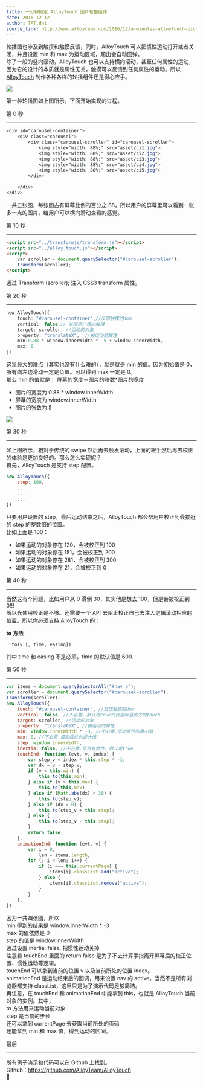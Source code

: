 ```yaml
---
title: 一分钟搞定 AlloyTouch 图片轮播组件
date: 2016-12-12
author: TAT.dnt
source_link: http://www.alloyteam.com/2016/12/a-minutes-alloytouch-picture-carousel-component/
---
```


<!-- {% raw %} - for jekyll -->

轮播图也涉及到触摸和触摸反馈，同时，AlloyTouch 可以把惯性运动打开或者关闭，并且设置 min 和 max 为运动区域，超出会自动回弹。  
除了一般的竖向滚动，AlloyTouch 也可以支持横向滚动，甚至任何属性的运动，因为它的设计的本质就是属性无关，触摸可以反馈到任何属性的运动。所以 [AlloyTouch](https://github.com/AlloyTeam/AlloyTouch) 制作各种各样的轮播组件还是得心应手。

![](http://images2015.cnblogs.com/blog/105416/201612/105416-20161209125418429-1113660217.gif)

第一种轮播图如上图所示。下面开始实现的过程。

第 0 秒  

* * *

```css
<div id="carousel-container">
    <div class="carousel">
        <div class="carousel-scroller" id="carousel-scroller">
            <img style="width: 88%;" src="asset/ci1.jpg">
            <img style="width: 88%;" src="asset/ci2.jpg">
            <img style="width: 88%;" src="asset/ci3.jpg">
            <img style="width: 88%;" src="asset/ci4.jpg">
            <img style="width: 88%;" src="asset/ci5.jpg">
        </div>
 
    </div>
</div>
```

一共五张图，每张图占有屏幕比例的百分之 88，所以用户的屏幕里可以看到一张多一点的图片，给用户可以横向滑动查看的感觉。

第 10 秒  

* * *

```html
<script src="../transformjs/transform.js"></script>
<script src="../alloy_touch.js"></script>
<script>
    var scroller = document.querySelector("#carousel-scroller");
    Transform(scroller); 
</script>
```

通过 Transform (scroller); 注入 CSS3 transform 属性。

第 20 秒  

* * *

```c
new AlloyTouch({
    touch: "#carousel-container",//反馈触摸的dom
    vertical: false,// 监听用户横向触摸
    target: scroller, //运动的对象
    property: "translateX",  //被运动的属性
    min:0.88 * window.innerWidth * -5 + window.innerWidth, 
    max: 0
})
```

这里最大的难点（其实也没有什么难的），就是就是 min 的值。因为初始值是 0，所有向左边滑动一定是负值。可以得到 max 一定是 0。  
那么 min 的值就是： 屏幕的宽度－图片的张数\*图片的宽度

-   图片的宽度为 0.88 \* window.innerWidth
-   屏幕的宽度为 window.innerWidth
-   图片的张数为 5

![](http://images2015.cnblogs.com/blog/105416/201612/105416-20161209125531413-1028411634.gif)

第 30 秒  

* * *

如上图所示，相对于传统的 swipe 然后再去触发滚动，上面的跟手然后再去校正的体验是更加良好的。那么怎么实现呢？  
首先，AlloyTouch 是支持 step 配置。

```javascript
new AlloyTouch({
    step: 100，
    ...
    ...
    ...
})
```

只要用户设置的 step，最后运动结束之后，AlloyTouch 都会帮用户校正到最接近的 step 的整数倍的位置。  
比如上面是 100：

-   如果运动的对象停在 120，会被校正到 100
-   如果运动的对象停在 151，会被校正到 200
-   如果运动的对象停在 281，会被校正到 300
-   如果运动的对象停在 21，会被校正到 0

第 40 秒  

* * *

当然这有个问题，比如用户从 0 滑倒 30，其实他是想去 100，但是会被校正到 0!!!  
所以光使用校正是不够。还需要一个 API 去阻止校正自己去注入逻辑滚动相应的位置。所以你必须支持 AlloyTouch 的：

**to 方法**

      to(v [, time, easing]) 

其中 time 和 easing 不是必须。time 的默认值是 600.

第 50 秒  

* * *

```javascript
var items = document.querySelectorAll("#nav a");
var scroller = document.querySelector("#carousel-scroller");
Transform(scroller);
new AlloyTouch({
    touch: "#carousel-container", //反馈触摸的dom
    vertical: false, //不必需，默认是true代表监听竖直方向touch
    target: scroller, //运动的对象
    property: "translateX", //被运动的属性
    min: window.innerWidth * -3, //不必需,运动属性的最小值
    max: 0, //不必需,滚动属性的最大值
    step: window.innerWidth,
    inertia: false, //不必需,是否有惯性。默认是true
    touchEnd: function (evt, v, index) {
        var step_v = index * this.step * -1;
        var dx = v - step_v;
        if (v < this.min) {
            this.to(this.min);
        } else if (v > this.max) {
            this.to(this.max);
        } else if (Math.abs(dx) < 30) {
            this.to(step_v);
        } else if (dx > 0) {
            this.to(step_v + this.step);
        } else {
            this.to(step_v - this.step);
        }
        return false;
    },
    animationEnd: function (evt, v) {
        var i = 0,
            len = items.length;
        for (; i < len; i++) {
            if (i === this.currentPage) {
                items[i].classList.add("active");
            } else {
                items[i].classList.remove("active");
            }
        }
    },
});
```

因为一共四张图，所以  
min 得到的结果是 window.innerWidth \* -3  
max 的值依然是 0  
step 的值是 window.innerWidth  
通过设置 inertia: false, 把惯性运动关掉  
注意看 touchEnd 里面的 return false 是为了不去计算手指离开屏幕后的校正位置、惯性运动等逻辑。  
touchEnd 可以拿到当前的位置 v 以及当前所处的位置 index。  
animationEnd 是运动结束后的回调，用来设置 nav 的 active。当然不是所有浏览器都支持 classList，这里只是为了演示代码足够简洁。  
再注意，在 touchEnd 和 animationEnd 中能拿到 this，也就是 AlloyTouch 当前对象的实例。其中，  
to 方法用来运动当前对象  
step 是当前的步长  
还可以拿到 currentPage 去获取当前所处的页码  
还能拿到 min 和 max 值，得到运动的区间。

最后  

* * *

所有例子演示和代码可以在 Github 上找到。  
Github：<https://github.com/AlloyTeam/AlloyTouch>  



<!-- {% endraw %} - for jekyll -->
